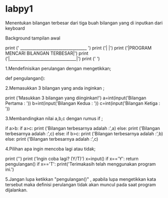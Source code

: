# labpy1

Menentukan bilangan terbesar dari tiga buah bilangan yang di inputkan dari keyboard

Background tampilan awal

  print (' _________________________________ ')
  print ('|                                 |')
  print ('|PROGRAM MENCARI BILANGAN TERBESAR|')
  print ('|_________________________________|')
  print ('                                   ')

1.Mendefinisikan perulangan dengan mengetikkan;

  def pengulangan():

2.Memasukkan 3 bilangan yang anda inginkan ;

   print ('Masukkan 3 bilangan yang diinginkan!')
  a=int(input('Bilangan Pertama : '))
  b=int(input('Bilangan Kedua   : '))
  c=int(input('Bilangan Ketiga  : '))

3.Membandingkan nilai a,b,c dengan rumus if ;

  if a>b:
     if a>c:
          print ('Bilangan terbesarnya adalah :',a)
      else:
          print ('Bilangan terbesarnya adalah :',c)
  else:
      if b>c:
          print ('Bilangan terbesarnya adalah :',b)
      else:
          print ('Bilangan terbesarnya adalah :',c)

4.Pilihan apa ingin mencoba lagi atau tidak;

  print ('')
  print ('Ingin coba lagi? (Y/T)')
  x=input()
  if x=='Y':
      return pengulangan()
  if x=='T':
      print('Terimakasih telah menggunakan program ini.')

5.Jangan lupa ketikkan "pengulangan()" , apabila lupa mengetikkan kata tersebut maka definisi perulangan tidak akan muncul pada saat program dijalankan.
